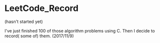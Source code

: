 # LeetCode_Record
(hasn't started yet)

I've just finished 100 of those algorithm problems using C. Then I decide to record( some of) them.   (2017/11/9)

